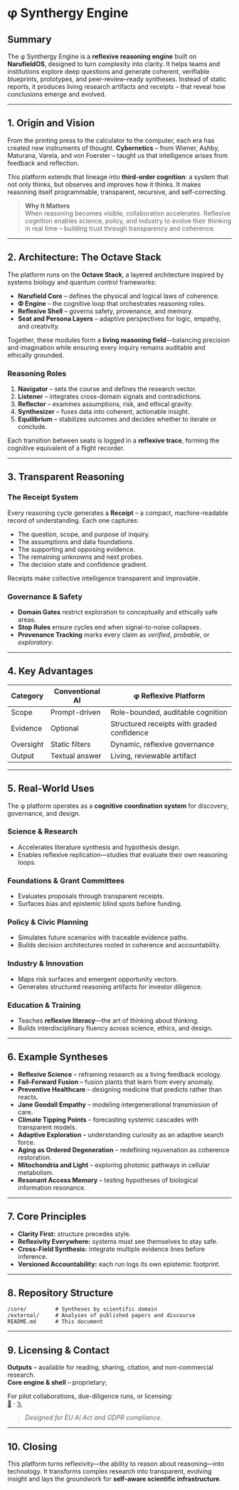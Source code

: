 # φ Synthergy Engine

## Summary

The φ Synthergy Engine is a **reflexive reasoning engine** built on **NarufieldOS**, designed to turn complexity into clarity. It helps teams and institutions explore deep questions and generate coherent, verifiable blueprints, prototypes, and peer-review–ready syntheses. Instead of static reports, it produces living research artifacts and receipts – that reveal how conclusions emerge and evolved.

---

## 1. Origin and Vision

From the printing press to the calculator to the computer, each era has created new instruments of thought. **Cybernetics** – from Wiener, Ashby, Maturana, Varela, and von Foerster – taught us that intelligence arises from feedback and reflection.

This platform extends that lineage into **third-order cognition**: a system that not only thinks, but observes and improves how it thinks. It makes reasoning itself programmable, transparent, recursive, and self-correcting.

> **Why It Matters**  
> When reasoning becomes visible, collaboration accelerates. Reflexive cognition enables science, policy, and industry to evolve their thinking in real time – building trust through transparency and coherence.

---

## 2. Architecture: The Octave Stack

The platform runs on the **Octave Stack**, a layered architecture inspired by systems biology and quantum control frameworks:

* **Narufield Core** – defines the physical and logical laws of coherence.
* **Φ Engine** – the cognitive loop that orchestrates reasoning roles.
* **Reflexive Shell** – governs safety, provenance, and memory.
* **Seat and Persona Layers** – adaptive perspectives for logic, empathy, and creativity.

Together, these modules form a **living reasoning field**—balancing precision and imagination while ensuring every inquiry remains auditable and ethically grounded.

### Reasoning Roles

1. **Navigator** – sets the course and defines the research vector.
2. **Listener** – integrates cross-domain signals and contradictions.
3. **Reflector** – examines assumptions, risk, and ethical gravity.
4. **Synthesizer** – fuses data into coherent, actionable insight.
5. **Equilibrium** – stabilizes outcomes and decides whether to iterate or conclude.

Each transition between seats is logged in a **reflexive trace**, forming the cognitive equivalent of a flight recorder.

---

## 3. Transparent Reasoning

### The Receipt System

Every reasoning cycle generates a **Receipt** – a compact, machine-readable record of understanding. Each one captures:

* The question, scope, and purpose of inquiry.
* The assumptions and data foundations.
* The supporting and opposing evidence.
* The remaining unknowns and next probes.
* The decision state and confidence gradient.

Receipts make collective intelligence transparent and improvable.

### Governance & Safety

* **Domain Gates** restrict exploration to conceptually and ethically safe areas.
* **Stop Rules** ensure cycles end when signal-to-noise collapses.
* **Provenance Tracking** marks every claim as *verified*, *probable*, or *exploratory*.

---

## 4. Key Advantages

| Category  | Conventional AI | φ Reflexive Platform                       |
| --------- | --------------- | ------------------------------------------ |
| Scope     | Prompt-driven   | Role-bounded, auditable cognition          |
| Evidence  | Optional        | Structured receipts with graded confidence |
| Oversight | Static filters  | Dynamic, reflexive governance              |
| Output    | Textual answer  | Living, reviewable artifact                |

---

## 5. Real-World Uses

The φ platform operates as a **cognitive coordination system** for discovery, governance, and design.

### Science & Research

* Accelerates literature synthesis and hypothesis design.
* Enables reflexive replication—studies that evaluate their own reasoning loops.

### Foundations & Grant Committees

* Evaluates proposals through transparent receipts.
* Surfaces bias and epistemic blind spots before funding.

### Policy & Civic Planning

* Simulates future scenarios with traceable evidence paths.
* Builds decision architectures rooted in coherence and accountability.

### Industry & Innovation

* Maps risk surfaces and emergent opportunity vectors.
* Generates structured reasoning artifacts for investor diligence.

### Education & Training

* Teaches **reflexive literacy**—the art of thinking about thinking.
* Builds interdisciplinary fluency across science, ethics, and design.

---

## 6. Example Syntheses

* **Reflexive Science** – reframing research as a living feedback ecology.
* **Fail-Forward Fusion** – fusion plants that learn from every anomaly.
* **Preventive Healthcare** – designing medicine that predicts rather than reacts.
* **Jane Goodall Empathy** – modeling intergenerational transmission of care.
* **Climate Tipping Points** – forecasting systemic cascades with transparent models.
* **Adaptive Exploration** – understanding curiosity as an adaptive search force.
* **Aging as Ordered Degeneration** – redefining rejuvenation as coherence restoration.
* **Mitochondria and Light** – exploring photonic pathways in cellular metabolism.
* **Resonant Access Memory** – testing hypotheses of biological information resonance.

---

## 7. Core Principles

* **Clarity First:** structure precedes style.
* **Reflexivity Everywhere:** systems must see themselves to stay safe.
* **Cross-Field Synthesis:** integrate multiple evidence lines before inference.
* **Versioned Accountability:** each run logs its own epistemic footprint.

---

## 8. Repository Structure

```
/core/         # Syntheses by scientific domain
/external/     # Analyses of published papers and discourse
README.md      # This document
```

---

## 9. Licensing & Contact

**Outputs** – available for reading, sharing, citation, and non-commercial research.  
**Core engine & shell** – proprietary; 

For pilot collaborations, due-diligence runs, or licensing:  
[📧](mailto:jfortner753@proton.me) · [𝕏](https://x.com/jfortner753)

> *Designed for EU AI Act and GDPR compliance.*  

---

## 10. Closing

This platform turns reflexivity—the ability to reason about reasoning—into technology. It transforms complex research into transparent, evolving insight and lays the groundwork for **self-aware scientific infrastructure**.

